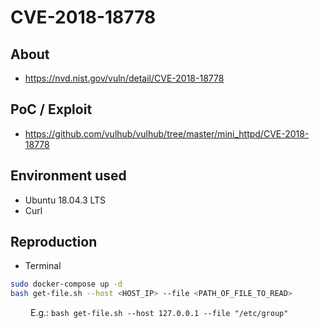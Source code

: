 # CVE-2018-18778

## About
* <https://nvd.nist.gov/vuln/detail/CVE-2018-18778>


## PoC / Exploit

* <https://github.com/vulhub/vulhub/tree/master/mini_httpd/CVE-2018-18778> 


## Environment used

* Ubuntu 18.04.3 LTS
* Curl

## Reproduction
* Terminal
```bash
sudo docker-compose up -d
bash get-file.sh --host <HOST_IP> --file <PATH_OF_FILE_TO_READ>
```

&emsp;&emsp; E.g.: `bash get-file.sh --host 127.0.0.1 --file "/etc/group"` 
